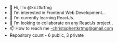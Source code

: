 - 👋 Hi, I’m @kriztkrtmg
- 👀 I’m interested in Frontend Web Development...
- 🌱 I’m currently learning ReactJs..
- 💞️ I’m looking to collaborate on any ReactJs project..
- 📫 How to reach me -christophertkrtmg@gmail.com
- Repository count - 6 public, 3 private

<!---
kriztkrtmg/kriztkrtmg is a ✨ special ✨ repository because its `README.md` (this file) appears on your GitHub profile.
You can click the Preview link to take a look at your changes.
--->
